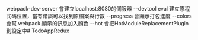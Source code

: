 webpack-dev-server 會建立localhost:8080的伺服器
 --devtool eval 建立原程式碼位置，當有錯誤可以找到原檔案與行數
 --progress 會顯示打包進度
 --colors 會幫 webpack 顯示的訊息加入顏色
 --hot 會把HotModuleReplacementPlugin到設定中# TodoAppRedux
